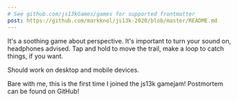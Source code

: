 ```yaml
---
# See github.com/js13kGames/games for supported frontmatter
post: https://github.com/markknol/js13k-2020/blob/master/README.md
---
```

It's a soothing game about perspective. It's important to turn your sound on, headphones advised. Tap and hold to move the trail, make a loop to catch things, if you want.

Should work on desktop and mobile devices. 

Bare with me, this is the first time I joined the js13k gamejam!
Postmortem can be found on GitHub!